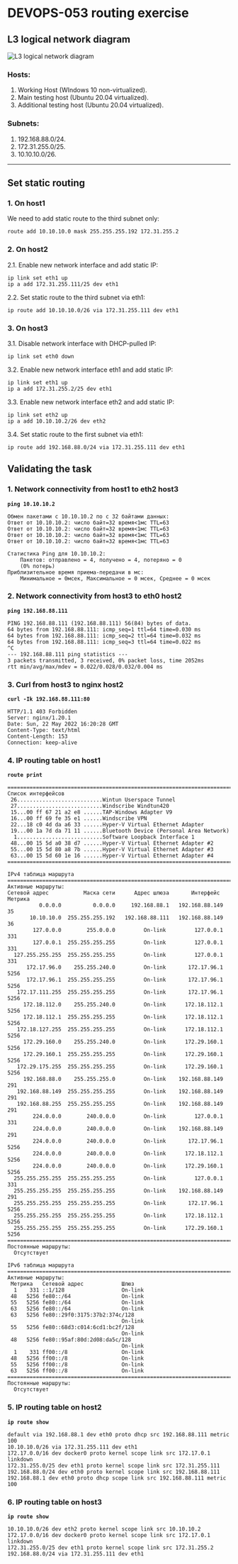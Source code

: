 # DEVOPS-053 routing exercise

## L3 logical network diagram

![L3 logical network diagram](/DEVOPS-053/network_diagram.png)


### **Hosts:**
1. Working Host (WIndows 10 non-virtualized).
2. Main testing host (Ubuntu 20.04 virtualized).
3. Additional testing host (Ubuntu 20.04 virtualized).


### **Subnets:**
1. 192.168.88.0/24.
2. 172.31.255.0/25.
3. 10.10.10.0/26.


---


## **Set static routing**
### **1. On host1**
We need to add static route to the third subnet only:
```console
route add 10.10.10.0 mask 255.255.255.192 172.31.255.2
```

### **2. On host2**
2.1. Enable new network interface and add static IP:
```console
ip link set eth1 up
ip a add 172.31.255.111/25 dev eth1
```
2.2. Set static route to the third subnet via eth1:
```console
ip route add 10.10.10.0/26 via 172.31.255.111 dev eth1
```

### **3. On host3**
3.1. Disable network interface with DHCP-pulled IP: 
```console
ip link set eth0 down
```
3.2. Enable new network interface eth1 and add static IP:
```console
ip link set eth1 up
ip a add 172.31.255.2/25 dev eth1
```
3.3. Enable new network interface eth2 and add static IP:
```console
ip link set eth2 up
ip a add 10.10.10.2/26 dev eth2
```
3.4. Set static route to the first subnet via eth1:
```console
ip route add 192.168.88.0/24 via 172.31.255.111 dev eth1
```


## **Validating the task**
### **1. Network connectivity from host1 to eth2 host3**

**`ping 10.10.10.2`**
```
Обмен пакетами с 10.10.10.2 по с 32 байтами данных:
Ответ от 10.10.10.2: число байт=32 время<1мс TTL=63
Ответ от 10.10.10.2: число байт=32 время<1мс TTL=63
Ответ от 10.10.10.2: число байт=32 время<1мс TTL=63
Ответ от 10.10.10.2: число байт=32 время<1мс TTL=63

Статистика Ping для 10.10.10.2:
    Пакетов: отправлено = 4, получено = 4, потеряно = 0
    (0% потерь)
Приблизительное время приема-передачи в мс:
    Минимальное = 0мсек, Максимальное = 0 мсек, Среднее = 0 мсек
```

### **2. Network connectivity from host3 to eth0 host2**
**`ping 192.168.88.111`**
```
PING 192.168.88.111 (192.168.88.111) 56(84) bytes of data.
64 bytes from 192.168.88.111: icmp_seq=1 ttl=64 time=0.030 ms
64 bytes from 192.168.88.111: icmp_seq=2 ttl=64 time=0.032 ms
64 bytes from 192.168.88.111: icmp_seq=3 ttl=64 time=0.022 ms
^C
--- 192.168.88.111 ping statistics ---
3 packets transmitted, 3 received, 0% packet loss, time 2052ms
rtt min/avg/max/mdev = 0.022/0.028/0.032/0.004 ms
```

### **3. Curl from host3 to nginx host2**
**`curl -Ik 192.168.88.111:80`**

```
HTTP/1.1 403 Forbidden
Server: nginx/1.20.1
Date: Sun, 22 May 2022 16:20:28 GMT
Content-Type: text/html
Content-Length: 153
Connection: keep-alive
```

### **4. IP routing table on host1**

**`route print`**

```
===========================================================================
Список интерфейсов
 26...........................Wintun Userspace Tunnel
 27...........................Windscribe Windtun420
 15...00 ff 67 21 a2 e8 ......TAP-Windows Adapter V9
 16...00 ff 69 fe 35 e1 ......Windscribe VPN
 22...18 c0 4d da a6 33 ......Hyper-V Virtual Ethernet Adapter
 19...00 1a 7d da 71 11 ......Bluetooth Device (Personal Area Network)
  1...........................Software Loopback Interface 1
 48...00 15 5d a0 38 d7 ......Hyper-V Virtual Ethernet Adapter #2
 55...00 15 5d 80 a8 7b ......Hyper-V Virtual Ethernet Adapter #3
 63...00 15 5d 60 1e 16 ......Hyper-V Virtual Ethernet Adapter #4
===========================================================================

IPv4 таблица маршрута
===========================================================================
Активные маршруты:
Сетевой адрес           Маска сети      Адрес шлюза       Интерфейс  Метрика
          0.0.0.0          0.0.0.0     192.168.88.1   192.168.88.149     35
       10.10.10.0  255.255.255.192   192.168.88.111   192.168.88.149     36
        127.0.0.0        255.0.0.0         On-link         127.0.0.1    331
        127.0.0.1  255.255.255.255         On-link         127.0.0.1    331
  127.255.255.255  255.255.255.255         On-link         127.0.0.1    331
      172.17.96.0    255.255.240.0         On-link       172.17.96.1   5256
      172.17.96.1  255.255.255.255         On-link       172.17.96.1   5256
   172.17.111.255  255.255.255.255         On-link       172.17.96.1   5256
     172.18.112.0    255.255.240.0         On-link      172.18.112.1   5256
     172.18.112.1  255.255.255.255         On-link      172.18.112.1   5256
   172.18.127.255  255.255.255.255         On-link      172.18.112.1   5256
     172.29.160.0    255.255.240.0         On-link      172.29.160.1   5256
     172.29.160.1  255.255.255.255         On-link      172.29.160.1   5256
   172.29.175.255  255.255.255.255         On-link      172.29.160.1   5256
     192.168.88.0    255.255.255.0         On-link    192.168.88.149    291
   192.168.88.149  255.255.255.255         On-link    192.168.88.149    291
   192.168.88.255  255.255.255.255         On-link    192.168.88.149    291
        224.0.0.0        240.0.0.0         On-link         127.0.0.1    331
        224.0.0.0        240.0.0.0         On-link    192.168.88.149    291
        224.0.0.0        240.0.0.0         On-link       172.17.96.1   5256
        224.0.0.0        240.0.0.0         On-link      172.18.112.1   5256
        224.0.0.0        240.0.0.0         On-link      172.29.160.1   5256
  255.255.255.255  255.255.255.255         On-link         127.0.0.1    331
  255.255.255.255  255.255.255.255         On-link    192.168.88.149    291
  255.255.255.255  255.255.255.255         On-link       172.17.96.1   5256
  255.255.255.255  255.255.255.255         On-link      172.18.112.1   5256
  255.255.255.255  255.255.255.255         On-link      172.29.160.1   5256
===========================================================================
Постоянные маршруты:
  Отсутствует

IPv6 таблица маршрута
===========================================================================
Активные маршруты:
 Метрика   Сетевой адрес            Шлюз
  1    331 ::1/128                  On-link
 48   5256 fe80::/64                On-link
 55   5256 fe80::/64                On-link
 63   5256 fe80::/64                On-link
 63   5256 fe80::29f0:3175:37b2:374c/128
                                    On-link
 55   5256 fe80::68d3:c014:6cd1:bc2f/128
                                    On-link
 48   5256 fe80::95af:80d:2d08:da5c/128
                                    On-link
  1    331 ff00::/8                 On-link
 48   5256 ff00::/8                 On-link
 55   5256 ff00::/8                 On-link
 63   5256 ff00::/8                 On-link
===========================================================================
Постоянные маршруты:
  Отсутствует
```


### **5. IP routing table on host2**

**`ip route show`**

```console
default via 192.168.88.1 dev eth0 proto dhcp src 192.168.88.111 metric 100
10.10.10.0/26 via 172.31.255.111 dev eth1
172.17.0.0/16 dev docker0 proto kernel scope link src 172.17.0.1 linkdown
172.31.255.0/25 dev eth1 proto kernel scope link src 172.31.255.111
192.168.88.0/24 dev eth0 proto kernel scope link src 192.168.88.111
192.168.88.1 dev eth0 proto dhcp scope link src 192.168.88.111 metric 100
```


### **6. IP routing table on host3**

**`ip route show`**

```console
10.10.10.0/26 dev eth2 proto kernel scope link src 10.10.10.2
172.17.0.0/16 dev docker0 proto kernel scope link src 172.17.0.1 linkdown
172.31.255.0/25 dev eth1 proto kernel scope link src 172.31.255.2
192.168.88.0/24 via 172.31.255.111 dev eth1
```
